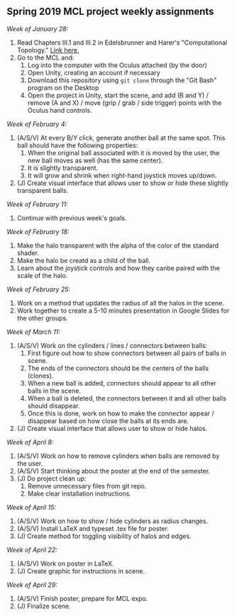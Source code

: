 ## Spring 2019 MCL project weekly assignments

*Week of January 28:*
1. Read Chapters III.1 and III.2 in Edelsbrunner and Harer's "Computational Topology." [Link here.](https://www.researchgate.net/publication/220692408_Computational_Topology_An_Introduction)
2. Go to the MCL and:<br>
    1. Log into the computer with the Oculus attached (by the door)<br>
    2. Open Unity, creating an account if necessary<br>
    3. Download this repository using `git clone` through the "Git Bash" program on the Desktop<br>
    4. Open the project in Unity, start the scene, and add (B and Y) / remove (A and X) / move (grip / grab / side trigger) points with the Oculus hand controls.<br>
	
*Week of February 4:*
1. (A/S/V) At every B/Y click, generate another ball at the same spot. This ball should have the following properties:<br>
    1. When the original ball associated with it is moved by the user, the new ball moves as well (has the same center).<br>
    2. It is slightly transparent.<br>
	3. It will grow and shrink when right-hand joystick moves up/down. <br>
2. (J) Create visual interface that allows user to show or hide these slightly transparent balls.<br>

*Week of February 11:*
1. Continue with previous week's goals. <br> 

*Week of February 18:*
1. Make the halo transparent with the alpha of the color of the standard shader. <br>
2. Make the halo be creatd as a child of the ball.<br>
3. Learn about the joystick controls and how they canbe paired with the scale of the halo.<br>

*Week of February 25:*
1. Work on a method that updates the radius of all the halos in the scene.<br>
2. Work together to create a 5-10 minutes presentation in Google Slides for the other groups.<br>

*Week of March 11:*
1. (A/S/V) Work on the cylinders / lines / connectors between balls:<br>
	1. First figure out how to show connectors between all pairs of balls in scene.
	2. The ends of the connectors should be the centers of the balls (clones).
	3. When a new ball is added, connectors should appear to all other balls in the scene.
	4. When a ball is deleted, the connectors between it and all other balls should disappear.
	5. Once this is done, work on how to make the connector appear / disappear based on how close the balls at its ends are.
2. (J) Create visual interface that allows user to show or hide halos.<br>

*Week of April 8:*
1. (A/S/V) Work on how to remove cylinders when balls are removed by the user.<br>
2. (A/S/V) Start thinking about the poster at the end of the semester.<br>
3. (J) Do project clean up:<br>
	1. Remove unnecessary files from git repo.
	2. Make clear installation instructions.
	
*Week of April 15:*
1. (A/S/V) Work on how to show / hide cylinders as radius changes.<br>
2. (A/S/V) Install LaTeX and typeset .tex file for poster.<br>
3. (J) Create method for toggling visibility of halos and edges.

*Week of April 22:*
1. (A/S/V) Work on poster in LaTeX.<br>
2. (J) Create graphic for instructions in scene.

*Week of April 29:*
1. (A/S/V) Finish poster, prepare for MCL expo.<br>
2. (J) Finalize scene.